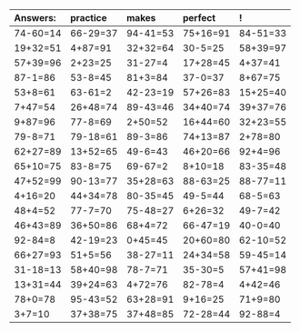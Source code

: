 | Answers: | practice | makes | perfect | ! |
| :--- | :--- | :--- | :--- | :--- |
| 74-60=14 | 66-29=37 | 94-41=53 | 75+16=91 | 84-51=33 | 
| 19+32=51 | 4+87=91 | 32+32=64 | 30-5=25 | 58+39=97 | 
| 57+39=96 | 2+23=25 | 31-27=4 | 17+28=45 | 4+37=41 | 
| 87-1=86 | 53-8=45 | 81+3=84 | 37-0=37 | 8+67=75 | 
| 53+8=61 | 63-61=2 | 42-23=19 | 57+26=83 | 15+25=40 | 
| 7+47=54 | 26+48=74 | 89-43=46 | 34+40=74 | 39+37=76 | 
| 9+87=96 | 77-8=69 | 2+50=52 | 16+44=60 | 32+23=55 | 
| 79-8=71 | 79-18=61 | 89-3=86 | 74+13=87 | 2+78=80 | 
| 62+27=89 | 13+52=65 | 49-6=43 | 46+20=66 | 92+4=96 | 
| 65+10=75 | 83-8=75 | 69-67=2 | 8+10=18 | 83-35=48 | 
| 47+52=99 | 90-13=77 | 35+28=63 | 88-63=25 | 88-77=11 | 
| 4+16=20 | 44+34=78 | 80-35=45 | 49-5=44 | 68-5=63 | 
| 48+4=52 | 77-7=70 | 75-48=27 | 6+26=32 | 49-7=42 | 
| 46+43=89 | 36+50=86 | 68+4=72 | 66-47=19 | 40-0=40 | 
| 92-84=8 | 42-19=23 | 0+45=45 | 20+60=80 | 62-10=52 | 
| 66+27=93 | 51+5=56 | 38-27=11 | 24+34=58 | 59-45=14 | 
| 31-18=13 | 58+40=98 | 78-7=71 | 35-30=5 | 57+41=98 | 
| 13+31=44 | 39+24=63 | 4+72=76 | 82-78=4 | 4+42=46 | 
| 78+0=78 | 95-43=52 | 63+28=91 | 9+16=25 | 71+9=80 | 
| 3+7=10 | 37+38=75 | 37+48=85 | 72-28=44 | 92-88=4 | 

